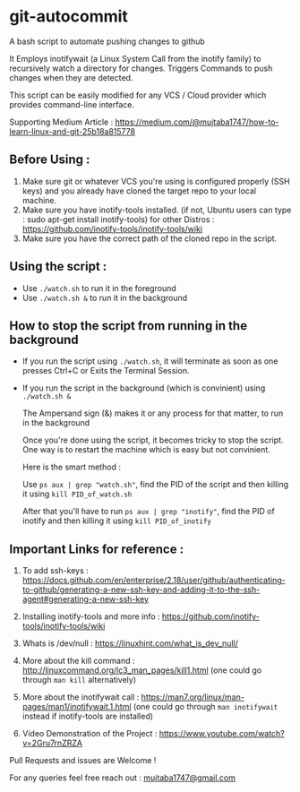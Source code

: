 # git-autocommit
A bash script to automate pushing changes to github

It Employs inotifywait (a Linux System Call from the inotify family) to recursively watch a directory for changes.
Triggers Commands to push changes when they are detected.

This script can be easily modified for any VCS / Cloud provider which provides command-line interface.

Supporting Medium Article : https://medium.com/@mujtaba1747/how-to-learn-linux-and-git-25b18a815778

## Before Using : 
1. Make sure git or whatever VCS you're using is configured properly (SSH keys) and you already have cloned the target repo to your local machine.
2. Make sure you have inotify-tools installed. (if not, Ubuntu users can type : sudo apt-get install inotify-tools) for other Distros : https://github.com/inotify-tools/inotify-tools/wiki
3. Make sure you have the correct path of the cloned repo in the script.

## Using the script : 
- Use `./watch.sh` to run it in the foreground
- Use `./watch.sh &` to run it in the background 

## How to stop the script from running in the background
- If you run the script using `./watch.sh`, it will terminate as soon as one presses Ctrl+C or Exits the Terminal Session.


- If you run the script in the background (which is convinient) using `./watch.sh &`

  The Ampersand sign (&) makes it or any process for that matter, to run in the background
  
  Once you're done using the script, it becomes tricky to stop the script. One way is to restart the machine which is easy but not convinient.
  
  Here is the smart method : 
  
  Use `ps aux | grep "watch.sh"`, find the PID of the script and then killing it using `kill PID_of_watch.sh`
  
  After that you'll have to run `ps aux | grep "inotify"`, find the PID of inotify and then killing it using `kill PID_of_inotify`
 
## Important Links for reference : 
1. To add ssh-keys : https://docs.github.com/en/enterprise/2.18/user/github/authenticating-to-github/generating-a-new-ssh-key-and-adding-it-to-the-ssh-agent#generating-a-new-ssh-key

2. Installing inotify-tools and more info : https://github.com/inotify-tools/inotify-tools/wiki

3. Whats is /dev/null : https://linuxhint.com/what_is_dev_null/

4. More about the kill command : http://linuxcommand.org/lc3_man_pages/kill1.html (one could go through `man kill` alternatively)

5. More about the inotifywait call : https://man7.org/linux/man-pages/man1/inotifywait.1.html (one could go through `man inotifywait` instead if inotify-tools are installed) 

6. Video Demonstration of the Project : https://www.youtube.com/watch?v=2Gru7rnZRZA
 
Pull Requests and issues are Welcome !
  
For any queries feel free reach out : mujtaba1747@gmail.com
